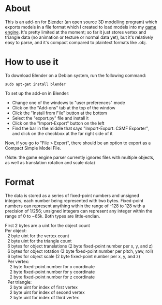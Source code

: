 
# About

This is an add-on for [Blender](https://www.blender.org/) (an open source 3D modelling program) which exports models in a file format which I created to load models into my [game engine](https://github.com/adeshar00/GameEngine).  It's pretty limited at the moment; so far it just stores vertex and triangle data (no animation or texture or normal data yet), but it's relatively easy to parse, and it's compact compared to plaintext formats like .obj.


# How to use it

To download Blender on a Debian system, run the following command:

```
sudo apt-get install blender
```

To set up the add-on in Blender:
* Change one of the windows to "user preferences" mode
* Click on the "Add-ons" tab at the top of the window
* Click the "Install from File" button at the bottom
* Select the "export.py" file and install it
* Click on the "Import-Export" button on the left
* Find the bar in the middle that says "Import-Export: CSMF Exporter", and click on the checkbox at the far right side of it

Now, if you go to "File > Export", there should be an option to export as a Compact Simple Model File.

(Note: the game engine parser currently ignores files with multiple objects, as well as translation rotation and scale data)


# Format

The data is stored as a series of fixed-point numbers and unsigned integers, each number being represented with two bytes.  Fixed-point numbers can represent anything within the range of -128 to 128 with a precision of 1/256; unsigned integers can represent any integer within the range of 0 to ~65k.  Both types are little-endian.

First 2 bytes are a uint for the object count  
Per object:  
&nbsp;&nbsp;2 byte uint for the vertex count   
&nbsp;&nbsp;2 byte uint for the triangle count  
&nbsp;&nbsp;6 bytes for object translations (2 byte fixed-point number per x, y, and z)  
&nbsp;&nbsp;6 bytes for object rotation (2 byte fixed-point number per pitch, yaw, roll)  
&nbsp;&nbsp;6 bytes for object scale (2 byte fixed-point number per x, y, and z)  
&nbsp;&nbsp;Per vertex:  
&nbsp;&nbsp;&nbsp;&nbsp;2 byte fixed-point number for x coordinate  
&nbsp;&nbsp;&nbsp;&nbsp;2 byte fixed-point number for y coordinate  
&nbsp;&nbsp;&nbsp;&nbsp;2 byte fixed-point number for z coordinate  
&nbsp;&nbsp;Per triangle:  
&nbsp;&nbsp;&nbsp;&nbsp;2 byte uint for index of first vertex  
&nbsp;&nbsp;&nbsp;&nbsp;2 byte uint for index of second vertex  
&nbsp;&nbsp;&nbsp;&nbsp;2 byte uint for index of third vertex  

